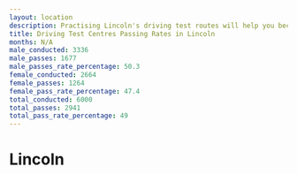```yaml
---
layout: location
description: Practising Lincoln's driving test routes will help you become more confident in your gear-changing abilities.
title: Driving Test Centres Passing Rates in Lincoln
months: N/A
male_conducted: 3336
male_passes: 1677
male_passes_rate_percentage: 50.3
female_conducted: 2664
female_passes: 1264
female_pass_rate_percentage: 47.4
total_conducted: 6000
total_passes: 2941
total_pass_rate_percentage: 49
---
```


# Lincoln
